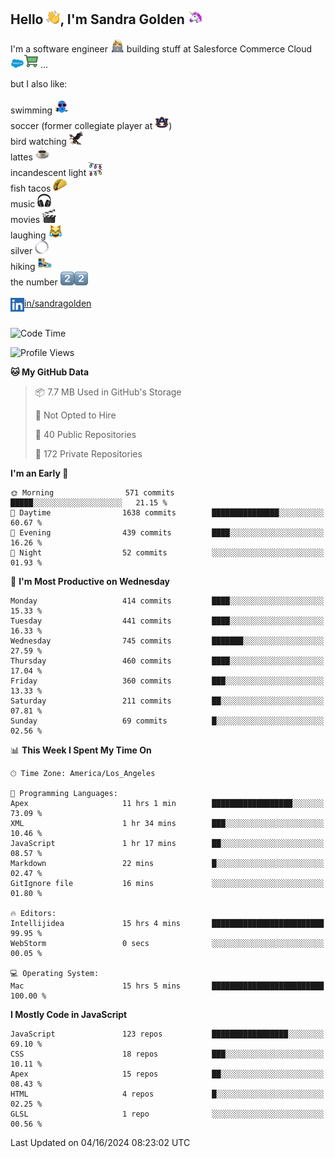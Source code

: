 ## Hello <img src="./static/emoji/wave.png" width="22" />, I'm Sandra Golden <img src="./static/emoji/unicorn-face.png" width="22" />

I'm a software engineer <img src="./static/emoji/female-technologist.png" width="22" /> building stuff at Salesforce Commerce Cloud <img src="./static/emoji/salesforce.png" width="22" /><img src="./static/emoji/commerce-cloud.png" width="22" />&nbsp;...

but I also like:<br/><br/>
swimming <img alt="swimming" src="./static/emoji/keep-swimming.png" width="22" /><br/>
soccer  (former collegiate player at <img src="./static/emoji/auburn.png" width="22" />)<br/>
bird watching <img src="./static/emoji/eagle.png" width="22" /><br/>
lattes <img src="./static/emoji/coffee.png" width="22" /><br/>
incandescent light <img src="./static/emoji/lights.png" width="22" /><br/>
fish tacos <img src="./static/emoji/taco.png" width="22" /><br/>
music <img src="./static/emoji/headphones.png" width="22" /><br/>
movies <img src="./static/emoji/movie-clapper.png" width="22" /><br/>
laughing <img src="./static/emoji/joy-cat.png" width="22" /><br/>
silver <img src="./static/emoji/silver-hoop.png" width="22" /><br/>
hiking <img src="./static/emoji/hiker.png" width="22" /><br/>
the number <img src="./static/emoji/two.png" width="22" /><img src="./static/emoji/two.png" width="22" />
<br/><br/>
<img align="left" alt="Sandra Golden | LinkedIn" width="22px" src="./static/emoji/linkedin.png" /> <a href="https://www.linkedin.com/in/sandragolden/">in/sandragolden</a>
<br/><br/>
<!--START_SECTION:waka-->
![Code Time](http://img.shields.io/badge/Code%20Time-279%20hrs%2013%20mins-blue)

![Profile Views](http://img.shields.io/badge/Profile%20Views-0-blue)

**🐱 My GitHub Data** 

> 📦 7.7 MB Used in GitHub's Storage 
 > 
> 🚫 Not Opted to Hire
 > 
> 📜 40 Public Repositories 
 > 
> 🔑 172 Private Repositories 
 > 
**I'm an Early 🐤** 

```text
🌞 Morning                571 commits         █████░░░░░░░░░░░░░░░░░░░░   21.15 % 
🌆 Daytime                1638 commits        ███████████████░░░░░░░░░░   60.67 % 
🌃 Evening                439 commits         ████░░░░░░░░░░░░░░░░░░░░░   16.26 % 
🌙 Night                  52 commits          ░░░░░░░░░░░░░░░░░░░░░░░░░   01.93 % 
```
📅 **I'm Most Productive on Wednesday** 

```text
Monday                   414 commits         ████░░░░░░░░░░░░░░░░░░░░░   15.33 % 
Tuesday                  441 commits         ████░░░░░░░░░░░░░░░░░░░░░   16.33 % 
Wednesday                745 commits         ███████░░░░░░░░░░░░░░░░░░   27.59 % 
Thursday                 460 commits         ████░░░░░░░░░░░░░░░░░░░░░   17.04 % 
Friday                   360 commits         ███░░░░░░░░░░░░░░░░░░░░░░   13.33 % 
Saturday                 211 commits         ██░░░░░░░░░░░░░░░░░░░░░░░   07.81 % 
Sunday                   69 commits          █░░░░░░░░░░░░░░░░░░░░░░░░   02.56 % 
```


📊 **This Week I Spent My Time On** 

```text
🕑︎ Time Zone: America/Los_Angeles

💬 Programming Languages: 
Apex                     11 hrs 1 min        ██████████████████░░░░░░░   73.09 % 
XML                      1 hr 34 mins        ███░░░░░░░░░░░░░░░░░░░░░░   10.46 % 
JavaScript               1 hr 17 mins        ██░░░░░░░░░░░░░░░░░░░░░░░   08.57 % 
Markdown                 22 mins             █░░░░░░░░░░░░░░░░░░░░░░░░   02.47 % 
GitIgnore file           16 mins             ░░░░░░░░░░░░░░░░░░░░░░░░░   01.80 % 

🔥 Editors: 
Intellijidea             15 hrs 4 mins       █████████████████████████   99.95 % 
WebStorm                 0 secs              ░░░░░░░░░░░░░░░░░░░░░░░░░   00.05 % 

💻 Operating System: 
Mac                      15 hrs 5 mins       █████████████████████████   100.00 % 
```

**I Mostly Code in JavaScript** 

```text
JavaScript               123 repos           █████████████████░░░░░░░░   69.10 % 
CSS                      18 repos            ███░░░░░░░░░░░░░░░░░░░░░░   10.11 % 
Apex                     15 repos            ██░░░░░░░░░░░░░░░░░░░░░░░   08.43 % 
HTML                     4 repos             █░░░░░░░░░░░░░░░░░░░░░░░░   02.25 % 
GLSL                     1 repo              ░░░░░░░░░░░░░░░░░░░░░░░░░   00.56 % 
```




 Last Updated on 04/16/2024 08:23:02 UTC
<!--END_SECTION:waka-->
